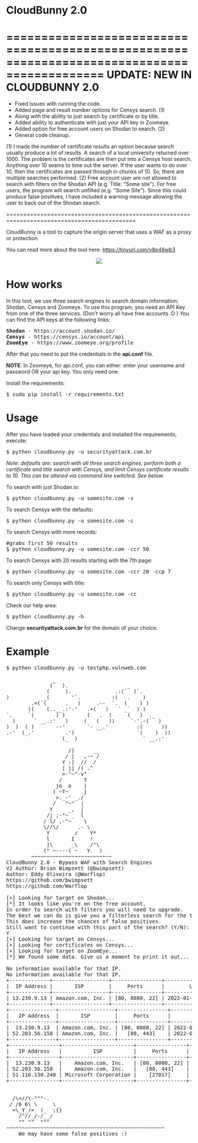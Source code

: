 # CloudBunny 2.0

============================================================================================
UPDATE: NEW IN CLOUDBUNNY 2.0
============================================================================================

* Fixed issues with running the code.
* Added page and result number options for Censys search. (1)
* Along with the ability to just search by certificate or by title. 
* Added ability to authenticate with just your API key in Zoomeye.
* Added option for free account users on Shodan to search. (2)
* General code cleanup.

(1) I made the number of certificate results an option because search usually produce a lot of
results.  A search of a local university returned over 1000. The problem is the certificates are
then put into a Censys host search.  Anything over 10 seems to time out the server.  If the user wants 
to do over 10, then the certificates are passed through in chunks of 10.  So, there are multiple searches performed.
(2) Free account user are not allowed to search with filters on the Shodan API (e.g. Title: "Some site").
For free users, the program will search unfilted (e.g. "Some Site").  Since this could produce false positives, I 
have included a warning message allowing the user to back out of the Shodan search.

============================================================================================

CloudBunny is a tool to capture the origin server that uses a WAF as a proxy or protection.

You can read more about the tool here: https://tinyurl.com/y8p48wb3

<p align="center">
<img src="https://i.imgur.com/CyGo02V.gif">
</p>

# How works

In this tool, we use three search engines to search domain information: Shodan, Censys and Zoomeye.  To use this program, you need an API Key from one of the three services. (Don't worry all have free accounts :D ) You can find the API keys at the following links:

<pre>
<b>Shodan</b> - https://account.shodan.io/
<b>Censys</b> - https://censys.io/account/api
<b>ZoomEye</b> - https://www.zoomeye.org/profile
</pre>

After that you need to put the credentials in the <b>api.conf</b> file.

<b>NOTE</b>: In Zoomeye, for api.conf, you can either: enter your username and password OR your api key.  You only need one.

Install the requirements:

<pre>
$ sudo pip install -r requirements.txt
</pre>

# Usage

After you have loaded your credentials and installed the requirements, execute:

<pre>
$ python cloudbunny.py -u securityattack.com.br
</pre>

<i>Note: defaults are: search with all three search engines, 
perform both a certificate and title search with Censys, and limit Censys certificate results to 10.
This can be altered via command line switchrd.  See below.</i>

To search with just Shodan.io:

<pre>
$ python cloudbunny.py -u somesite.com -s
</pre>

To search Censys with the defaults:

<pre>
$ python cloudbunny.py -u somesite.com -c
</pre>

To search Censys with more records:

<pre>
#grabs first 50 results
$ python cloudbunny.py -u somesite.com -ccr 50
</pre>

To search Censys with 20 results starting with the 7th page:

<pre>
$ python cloudbunny.py -u somesite.com -ccr 20 -ccp 7
</pre>

To search only Censys with title:

<pre>
$ python cloudbunny.py -u somesite.com -cc
</pre>

Check our help area:

<pre>
$ python cloudbunny.py -h
</pre>

Change <b>securityattack.com.br</b> for the domain of your choice.

# Example

<pre>
$ python cloudbunny.py -u testphp.vulnweb.com
 
               _                                  
              (`  ).                   _           
             (     ).              .:(`  )`.       
)           _(       '`.          :(   .    )      
        .=(`(      .   )     .--  `.  (    ) )      
       ((    (..__.:'-'   .+(   )   ` _`  ) )                 
`.     `(       ) )       (   .  )     (   )  ._   
  )      ` __.:'   )     (   (   ))     `-'.-(`  ) 
)  )  ( )       --'       `- __.'         :(      )) 
.-'  (_.'          .')                    `(    )  ))
                  (_  )                     ` __.:'    

                    /|      __  
                   / |   ,-~ /  
                  Y :|  //  /    
                  | jj /( .^  
                  >-"~"-v"  
                 /       Y    
                jo  o    |  
               ( ~T~     j   
                >._-' _./   
               /   "~"  |    
              Y     _,  |      
             /| ;-"~ _  l    
            / l/ ,-"~    \  
            \//\/      .- \  
             Y        /    Y*  
             l       I     ! 
             ]\      _\    /"\ 
            (" ~----( ~   Y.  )   
        ~~~~~~~~~~~~~~~~~~~~~~~~~~    
CloudBunny 2.0 - Bypass WAF with Search Engines 
V2 Author: Brian Wimpsett (@bwimpsett)
Author: Eddy Oliveira (@Warflop)
https://github.com/bwimpsett
https://github.com/Warflop 
    
[+] Looking for target on Shodan...
[*] It looks like you're on the free account.
In order to search with filters you will need to upgrade.
The best we can do is give you a filterless search for the title.
This does increase the chances of false positives.
Still want to continue with this part of the search? (Y/N):
Y
[+] Looking for target on Censys...
[+] Looking for certificates on Censys...
[+] Looking for target on ZoomEye...
[*] We found some data. Give us a moment to print it out...

No information available for that IP.
No information available for that IP.
+-------------+------------------+----------------+----------------------------+
|  IP Address |       ISP        |     Ports      |        Last Update         |
+-------------+------------------+----------------+----------------------------+
| 13.230.9.13 | Amazon.com, Inc. | [80, 8080, 22] | 2022-01-28T03:08:59.580527 |
+-------------+------------------+----------------+----------------------------+
+---------------+------------------+----------------+----------------------------+
|   IP Address  |       ISP        |     Ports      |        Last Update         |
+---------------+------------------+----------------+----------------------------+
|  13.230.9.13  | Amazon.com, Inc. | [80, 8080, 22] | 2022-01-28T03:08:59.580527 |
| 52.203.56.158 | Amazon.com, Inc. |   [80, 443]    | 2022-01-26T12:41:45.460829 |
+---------------+------------------+----------------+----------------------------+
+----------------+-----------------------+----------------+----------------------------+
|   IP Address   |          ISP          |     Ports      |        Last Update         |
+----------------+-----------------------+----------------+----------------------------+
|  13.230.9.13   |    Amazon.com, Inc.   | [80, 8080, 22] | 2022-01-28T03:08:59.580527 |
| 52.203.56.158  |    Amazon.com, Inc.   |   [80, 443]    | 2022-01-26T12:41:45.460829 |
| 51.116.130.248 | Microsoft Corporation |    [27017]     | 2022-01-28T06:40:05.143317 |
+----------------+-----------------------+----------------+----------------------------+
 

  /\=//\-"""-.        
 / /6 6\ \     \        
  =\_Y_/=  (_  ;{}     
    /^//_/-/__/      
    "" ""  """       
~~~~~~~~~~~~~~~~~~~~~~~~~~~~~~~~~~~~~~~~~~~~~~~~~~~
    We may have some false positives :)
</pre>
